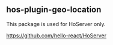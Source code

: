 ## hos-plugin-geo-location

This package is used for HoServer only.

https://github.com/hello-react/HoServer

